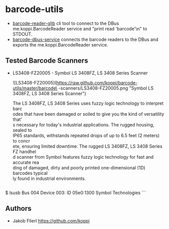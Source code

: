 # barcode-utils

* [barcode-reader-glib](barcode-utils/blob/master/barcode-reader-glib)	cli tool to connect to the DBus me.koppi.BarcodeReader service and "print read 'barcode'\n" to STDOUT.
* [barcode-dbus-service](barcode-utils/blob/master/barcode-dbus-service)	connects the barcode readers to the DBus and exports the me.koppi.BarcodeReader service.

## Tested Barcode Scanners

 *  LS3408-FZ20005 - Symbol LS 3408FZ, LS 3408 Series Scanner

    ![LS3408-FZ20005](https://raw.github.com/koppi/barcode-utils/master/barcode\
-scanners/LS3408-FZ20005.png "Symbol LS 3408FZ, LS 3408 Series Scanner")

    The LS 3408FZ, LS 3408 Series uses fuzzy logic technology to interpret barc\
odes that have been damaged or soiled to give you the kind of versatility that'\
s necessary for today's industrial applications. The rugged housing, sealed to \
IP65 standards, withstands repeated drops of up to 6.5 feet (2 meters) to concr\
ete, ensuring limited downtime. The rugged LS 3408FZ, LS 3408 Series FZ handhel\
d scanner from Symbol features fuzzy logic technology for fast and accurate rea\
ding of damaged, dirty and poorly printed one-dimensional (1D) barcodes typical\
ly found in industrial environments.

    ```
$ lsusb
Bus 004 Device 003: ID 05e0:1300 Symbol Technologies
    ``` 

## Authors

 * Jakob Flierl https://github.com/koppi
